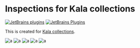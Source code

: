# Inspections for Kala collections

[![JetBrains plugins](https://img.shields.io/jetbrains/plugin/d/17453)][jb]
[![JetBrains Plugins](https://img.shields.io/jetbrains/plugin/v/17453)][jb]

This is created for [Kala collections](https://github.com/Glavo/kala-common).

![a](https://user-images.githubusercontent.com/16398479/130280242-d9dc6909-df1b-4405-b9b0-a14fc6e3e389.gif)
![a](https://user-images.githubusercontent.com/16398479/130285216-e50415c3-8593-4088-a3bd-ca6255516fec.gif)
![a](https://user-images.githubusercontent.com/16398479/130343323-67492c21-0f1d-405b-b19e-71363112bd5d.gif)
![a](https://user-images.githubusercontent.com/16398479/130343332-0eb19de6-ff78-40c3-aad8-b876ea0c63d5.gif)
![a](https://user-images.githubusercontent.com/16398479/131072302-66f5f4ca-1b54-4723-8b37-68fd7883fa15.gif)

[jb]: https://plugins.jetbrains.com/plugin/17453
